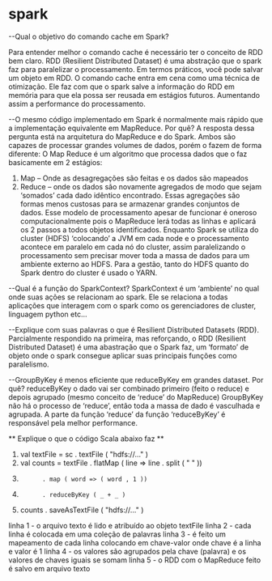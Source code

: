 # spark

--Qual o objetivo do comando cache em Spark?

Para entender melhor o comando cache é necessário ter o conceito de RDD bem claro. RDD (Resilient Distributed Dataset) é uma abstração que o spark faz para paralelizar o processamento. Em termos práticos, você pode salvar um objeto em RDD.
O comando cache entra em cena como uma técnica de otimização. Ele faz com que o spark salve a informação do RDD em memória para que ela possa ser reusada em estágios futuros. Aumentando assim a performance do processamento.


--O mesmo código implementado em Spark é normalmente mais rápido que a implementação equivalente em MapReduce. Por quê? 
A resposta dessa pergunta está na arquitetura do MapReduce e do Spark. Ambos são capazes de processar grandes volumes de dados, porém o fazem de forma diferente: 
O Map Reduce é um algoritmo que processa dados que o faz basicamente em 2 estágios: 
1.	Map – Onde as desagregações são feitas e os dados são mapeados
2.	Reduce – onde os dados são novamente agregados de modo que sejam ‘somados’ cada dado idêntico encontrado. Essas agregações são formas menos custosas para se armazenar grandes conjuntos de dados.
Esse modelo de processamento apesar de funcionar é oneroso computacionalmente pois o MapReduce lerá todas as linhas e aplicará os 2 passos a todos objetos identificados.
Enquanto Spark se utiliza do cluster (HDFS) ‘colocando’ a JVM em cada node e o processamento acontece em paralelo em cada nó do cluster, assim paralelizando o processamento sem precisar mover toda a massa de dados para um ambiente externo ao HDFS.
Para a gestão, tanto do HDFS quanto do Spark dentro do cluster é usado o YARN.

--Qual é a função do SparkContext?
SparkContext é um ‘ambiente’ no qual onde suas ações se relacionam ao spark. Ele se relaciona a todas aplicações que interagem com o spark como os gerenciadores de cluster, linguagem python etc...

--Explique com suas palavras o que é Resilient Distributed Datasets (RDD). 
Parcialmente respondido na primeira, mas reforçando, o RDD (Resilient Distributed Dataset) é uma abastração que o Spark faz, um ‘formato’ de objeto onde o spark consegue aplicar suas principais funções como paralelismo. 

--GroupByKey é menos eficiente que reduceByKey em grandes dataset. Por quê?
reduceByKey o dado vai ser combinado primeiro (feito o reduce) e depois agrupado (mesmo conceito de ‘reduce’ do MapReduce)
GroupByKey não há o processo de ‘reduce’, então toda a massa de dado é vasculhada e agrupada.
A parte da função ‘reduce’ da função ‘reduceByKey’ é responsável pela melhor performance.

** Explique o que o código Scala abaixo faz **

1. val textFile = sc . textFile ( "hdfs://..." )
2. val counts = textFile . flatMap ( line => line . split ( " " ))
3.           . map ( word => ( word , 1 ))
4.           . reduceByKey ( _ + _ )
5. counts . saveAsTextFile ( "hdfs://..." )

linha 1 - o arquivo texto é lido e atribuído ao objeto textFile
linha 2 - cada linha é colocada em uma coleção de palavras
linha 3 - é feito um mapeamento de cada linha colocando em chave-valor onde chave é a linha e valor é 1
linha 4 - os valores são agrupados pela chave (palavra) e os valores de chaves iguais se somam
linha 5 - o RDD com o MapReduce feito é salvo em arquivo texto

